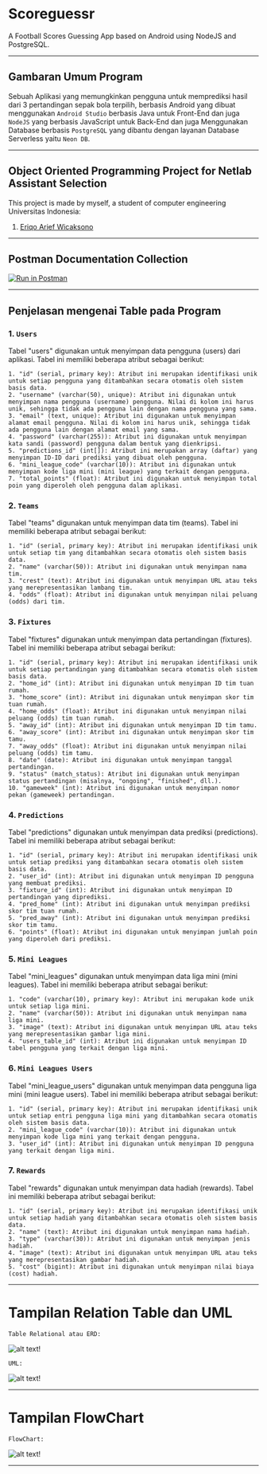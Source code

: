 # Scoreguessr

A Football Scores Guessing App based on Android using NodeJS and PostgreSQL.

---

## Gambaran Umum Program

Sebuah Aplikasi yang memungkinkan pengguna untuk memprediksi hasil dari 3 pertandingan sepak bola terpilih, berbasis Android yang dibuat menggunakan `Android Studio` berbasis Java untuk Front-End dan juga `NodeJS` yang berbasis JavaScript untuk Back-End dan juga Menggunakan Database berbasis `PostgreSQL` yang dibantu dengan layanan Database Serverless yaitu `Neon DB`.

---

## Object Oriented Programming Project for Netlab Assistant Selection

This project is made by myself, a student of computer engineering Universitas Indonesia:

1. [Eriqo Arief Wicaksono](https://github.com/Eriqo90AW)

---

## Postman Documentation Collection

[![Run in Postman](https://run.pstmn.io/button.svg)](https://app.getpostman.com/run-collection/24268852-b947e88d-f7e3-4e1b-bfc6-f7fb38a1b957?action=collection%2Ffork&source=rip_markdown&collection-url=entityId%3D24268852-b947e88d-f7e3-4e1b-bfc6-f7fb38a1b957%26entityType%3Dcollection%26workspaceId%3Da53d3bdf-1a0a-4f30-9f16-d8f36a8229d4)

---

## Penjelasan mengenai Table pada Program

### 1. `Users`

Tabel "users" digunakan untuk menyimpan data pengguna (users) dari aplikasi. Tabel ini memiliki beberapa atribut sebagai berikut:

```
1. "id" (serial, primary key): Atribut ini merupakan identifikasi unik untuk setiap pengguna yang ditambahkan secara otomatis oleh sistem basis data.
2. "username" (varchar(50), unique): Atribut ini digunakan untuk menyimpan nama pengguna (username) pengguna. Nilai di kolom ini harus unik, sehingga tidak ada pengguna lain dengan nama pengguna yang sama.
3. "email" (text, unique): Atribut ini digunakan untuk menyimpan alamat email pengguna. Nilai di kolom ini harus unik, sehingga tidak ada pengguna lain dengan alamat email yang sama.
4. "password" (varchar(255)): Atribut ini digunakan untuk menyimpan kata sandi (password) pengguna dalam bentuk yang dienkripsi.
5. "predictions_id" (int[]): Atribut ini merupakan array (daftar) yang menyimpan ID-ID dari prediksi yang dibuat oleh pengguna.
6. "mini_league_code" (varchar(10)): Atribut ini digunakan untuk menyimpan kode liga mini (mini league) yang terkait dengan pengguna.
7. "total_points" (float): Atribut ini digunakan untuk menyimpan total poin yang diperoleh oleh pengguna dalam aplikasi.
```

### 2. `Teams`

Tabel "teams" digunakan untuk menyimpan data tim (teams). Tabel ini memiliki beberapa atribut sebagai berikut:

```
1. "id" (serial, primary key): Atribut ini merupakan identifikasi unik untuk setiap tim yang ditambahkan secara otomatis oleh sistem basis data.
2. "name" (varchar(50)): Atribut ini digunakan untuk menyimpan nama tim.
3. "crest" (text): Atribut ini digunakan untuk menyimpan URL atau teks yang merepresentasikan lambang tim.
4. "odds" (float): Atribut ini digunakan untuk menyimpan nilai peluang (odds) dari tim.
```

### 3. `Fixtures`

Tabel "fixtures" digunakan untuk menyimpan data pertandingan (fixtures). Tabel ini memiliki beberapa atribut sebagai berikut:

```
1. "id" (serial, primary key): Atribut ini merupakan identifikasi unik untuk setiap pertandingan yang ditambahkan secara otomatis oleh sistem basis data.
2. "home_id" (int): Atribut ini digunakan untuk menyimpan ID tim tuan rumah.
3. "home_score" (int): Atribut ini digunakan untuk menyimpan skor tim tuan rumah.
4. "home_odds" (float): Atribut ini digunakan untuk menyimpan nilai peluang (odds) tim tuan rumah.
5. "away_id" (int): Atribut ini digunakan untuk menyimpan ID tim tamu.
6. "away_score" (int): Atribut ini digunakan untuk menyimpan skor tim tamu.
7. "away_odds" (float): Atribut ini digunakan untuk menyimpan nilai peluang (odds) tim tamu.
8. "date" (date): Atribut ini digunakan untuk menyimpan tanggal pertandingan.
9. "status" (match_status): Atribut ini digunakan untuk menyimpan status pertandingan (misalnya, "ongoing", "finished", dll.).
10. "gameweek" (int): Atribut ini digunakan untuk menyimpan nomor pekan (gameweek) pertandingan.
```

### 4. `Predictions`

Tabel "predictions" digunakan untuk menyimpan data prediksi (predictions). Tabel ini memiliki beberapa atribut sebagai berikut:

```
1. "id" (serial, primary key): Atribut ini merupakan identifikasi unik untuk setiap prediksi yang ditambahkan secara otomatis oleh sistem basis data.
2. "user_id" (int): Atribut ini digunakan untuk menyimpan ID pengguna yang membuat prediksi.
3. "fixture_id" (int): Atribut ini digunakan untuk menyimpan ID pertandingan yang diprediksi.
4. "pred_home" (int): Atribut ini digunakan untuk menyimpan prediksi skor tim tuan rumah.
5. "pred_away" (int): Atribut ini digunakan untuk menyimpan prediksi skor tim tamu.
6. "points" (float): Atribut ini digunakan untuk menyimpan jumlah poin yang diperoleh dari prediksi.
```

### 5. `Mini Leagues`

Tabel "mini_leagues" digunakan untuk menyimpan data liga mini (mini leagues). Tabel ini memiliki beberapa atribut sebagai berikut:

```
1. "code" (varchar(10), primary key): Atribut ini merupakan kode unik untuk setiap liga mini.
2. "name" (varchar(50)): Atribut ini digunakan untuk menyimpan nama liga mini.
3. "image" (text): Atribut ini digunakan untuk menyimpan URL atau teks yang merepresentasikan gambar liga mini.
4. "users_table_id" (int): Atribut ini digunakan untuk menyimpan ID tabel pengguna yang terkait dengan liga mini.
```

### 6. `Mini Leagues Users`

Tabel "mini_league_users" digunakan untuk menyimpan data pengguna liga mini (mini league users). Tabel ini memiliki beberapa atribut sebagai berikut:

```
1. "id" (serial, primary key): Atribut ini merupakan identifikasi unik untuk setiap entri pengguna liga mini yang ditambahkan secara otomatis oleh sistem basis data.
2. "mini_league_code" (varchar(10)): Atribut ini digunakan untuk menyimpan kode liga mini yang terkait dengan pengguna.
3. "user_id" (int): Atribut ini digunakan untuk menyimpan ID pengguna yang terkait dengan liga mini.
```

### 7. `Rewards`

Tabel "rewards" digunakan untuk menyimpan data hadiah (rewards). Tabel ini memiliki beberapa atribut sebagai berikut:

```
1. "id" (serial, primary key): Atribut ini merupakan identifikasi unik untuk setiap hadiah yang ditambahkan secara otomatis oleh sistem basis data.
2. "name" (text): Atribut ini digunakan untuk menyimpan nama hadiah.
3. "type" (varchar(30)): Atribut ini digunakan untuk menyimpan jenis hadiah.
4. "image" (text): Atribut ini digunakan untuk menyimpan URL atau teks yang merepresentasikan gambar hadiah.
5. "cost" (bigint): Atribut ini digunakan untuk menyimpan nilai biaya (cost) hadiah.
```

---

# Tampilan Relation Table dan UML

`Table Relational atau ERD:`

![alt text!](https://github.com/Eriqo90AW/ScoreGuessr/main/Assets/ERD_ScoreGuessr.png)

`UML:`

![alt text!](https://github.com/Eriqo90AW/ScoreGuessr/main/Assets/UML_ScoreGuessr.png)

---

# Tampilan FlowChart

`FlowChart:`

![alt text!](https://github.com/Eriqo90AW/ScoreGuessr/main/Assets/FlowChart_ScoreGuessr.png)

---
